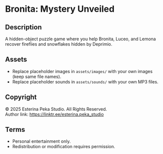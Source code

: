 # Bronita: Mystery Unveiled

## Description
A hidden-object puzzle game where you help Bronita, Luceo, and Lemona recover fireflies and snowflakes hidden by Deprimio.

## Assets
- Replace placeholder images in `assets/images/` with your own images (keep same file names).
- Replace placeholder sounds in `assets/sounds/` with your own MP3 files.

## Copyright
© 2025 Esterina Peka Studio. All Rights Reserved.  
Author link: https://linktr.ee/esterina.peka_studio

## Terms
- Personal entertainment only.
- Redistribution or modification requires permission.
